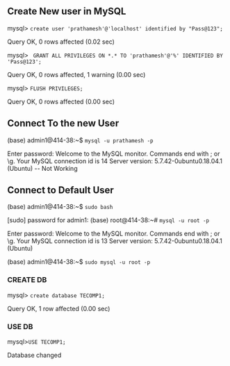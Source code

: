 ## Create New user in MySQL

mysql> ``` create user 'prathamesh'@'localhost' identified by "Pass@123"; ```

Query OK, 0 rows affected (0.02 sec)

mysql> ``` GRANT ALL PRIVILEGES ON *.* TO 'prathamesh'@'%' IDENTIFIED BY 'Pass@123';```

Query OK, 0 rows affected, 1 warning (0.00 sec)

mysql> ```FLUSH PRIVILEGES;```

Query OK, 0 rows affected (0.00 sec)

## Connect To the new User
(base) admin1@414-38:~$ ```mysql -u prathamesh -p ```

Enter password: 
Welcome to the MySQL monitor.  Commands end with ; or \g.
Your MySQL connection id is 14
Server version: 5.7.42-0ubuntu0.18.04.1 (Ubuntu)
-- Not Working

## Connect to Default User
(base) admin1@414-38:~$ ```sudo bash```

[sudo] password for admin1: 
(base) root@414-38:~# ```mysql -u root -p```

Enter password: 
Welcome to the MySQL monitor.  Commands end with ; or \g.
Your MySQL connection id is 13
Server version: 5.7.42-0ubuntu0.18.04.1 (Ubuntu)

(base) admin1@414-38:~$ ```sudo mysql -u root -p```


### CREATE DB

mysql> ```create database TECOMP1;```

Query OK, 1 row affected (0.00 sec)

### USE DB

mysql>```USE TECOMP1;```

Database changed
